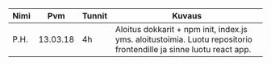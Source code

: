 Nimi | Pvm | Tunnit | Kuvaus
----- | ---- | ---- | ----
P.H. | 13.03.18 | 4h | Aloitus dokkarit + npm init, index.js yms. aloitustoimia. Luotu repositorio frontendille ja sinne luotu react app.
